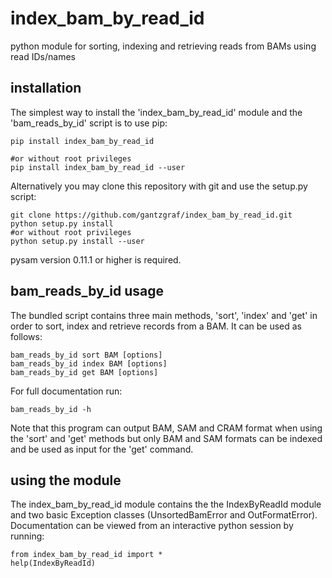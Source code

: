 # index_bam_by_read_id
python module for sorting, indexing and retrieving reads from BAMs using read 
IDs/names

## installation

The simplest way to install the 'index_bam_by_read_id' module and the 
'bam_reads_by_id' script is to use pip:


    pip install index_bam_by_read_id

    #or without root privileges 
    pip install index_bam_by_read_id --user
    
Alternatively you may clone this repository with git and use the setup.py
script:

    git clone https://github.com/gantzgraf/index_bam_by_read_id.git
    python setup.py install 
    #or without root privileges
    python setup.py install --user
    
pysam version 0.11.1 or higher is required.

## bam_reads_by_id usage

The bundled script contains three main methods, 'sort', 'index' and 'get' in
order to sort, index and retrieve records from a BAM. It can be used as follows:

    bam_reads_by_id sort BAM [options]                                                     
    bam_reads_by_id index BAM [options]    
    bam_reads_by_id get BAM [options]      

For full documentation run:

    bam_reads_by_id -h

Note that this program can output BAM, SAM and CRAM format when using the 'sort'
and 'get' methods but only BAM and SAM formats can be indexed and be used as
input for the 'get' command.

## using the module

The index_bam_by_read_id module contains the the IndexByReadId module and two
basic Exception classes (UnsortedBamError and OutFormatError). Documentation can
be viewed from an interactive python session by running:

    from index_bam_by_read_id import * 
    help(IndexByReadId)
